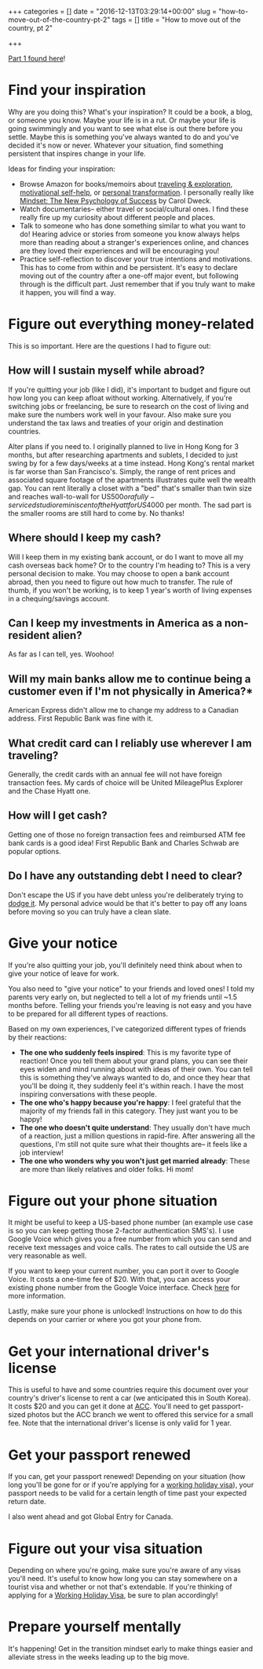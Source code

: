 +++
categories = []
date = "2016-12-13T03:29:14+00:00"
slug = "how-to-move-out-of-the-country-pt-2"
tags = []
title = "How to move out of the country, pt 2"

+++

<a href="/how-to-move-out-of-the-country-pt-1">Part 1 found here</a>!

# Find your inspiration

Why are you doing this? What's your inspiration? It could be a book, a blog, or someone you know. Maybe your life is in a rut. Or maybe your life is going swimmingly and you want to see what else is out there before you settle. Maybe this is something you've always wanted to do and you've decided it's now or never. Whatever your situation, find something persistent that inspires change in your life.

Ideas for finding your inspiration:

- Browse Amazon for books/memoirs about <a href="https://www.amazon.com/b/ref=sr_aj?node=300961&ajr=0">traveling & exploration</a>, <a href="https://www.amazon.com/s/ref=lp_4736_nr_n_17?fst=as%3Aoff&rh=n%3A283155%2Cn%3A%211000%2Cn%3A4736%2Cn%3A4744&bbn=4736&ie=UTF8&qid=1480572090&rnid=4736">motivational self-help</a>, or <a href="">personal transformation</a>. I personally really like <a href="https://www.amazon.com/Mindset-Psychology-Carol-S-Dweck-ebook/dp/B000FCKPHG/ref=sr_1_1?s=books&ie=UTF8&qid=1480572152&sr=1-1">Mindset: The New Psychology of Success</a> by Carol Dweck.
- Watch documentaries– either travel or social/cultural ones. I find these really fire up my curiosity about different people and places.
- Talk to someone who has done something similar to what you want to do! Hearing advice or stories from someone you know always helps more than reading about a stranger's experiences online, and chances are they loved their experiences and will be encouraging you!
- Practice self-reflection to discover your true intentions and motivations. This has to come from within and be persistent. It's easy to declare moving out of the country after a one-off major event, but following through is the difficult part. Just remember that if you truly want to make it happen, you will find a way.

# Figure out everything money-related

This is so important. Here are the questions I had to figure out:

## How will I sustain myself while abroad?

If you're quitting your job (like I did), it's important to budget and figure out how long you can keep afloat without working. Alternatively, if you're switching jobs or freelancing, be sure to research on the cost of living and make sure the numbers work well in your favour. Also make sure you understand the tax laws and treaties of your origin and destination countries.

Alter plans if you need to. I originally planned to live in Hong Kong for 3 months, but after researching apartments and sublets, I decided to just swing by for a few days/weeks at a time instead. Hong Kong's rental market is far worse than San Francisco's. Simply, the range of rent prices and associated square footage of the apartments illustrates quite well the wealth gap. You can rent literally a closet with a "bed" that's smaller than twin size and reaches wall-to-wall for US$500 or a fully-serviced studio reminiscent of the Hyatt for US$4000 per month. The sad part is the smaller rooms are still hard to come by. No thanks!

## Where should I keep my cash?

Will I keep them in my existing bank account, or do I want to move all my cash overseas back home? Or to the country I'm heading to? This is a very personal decision to make. You may choose to open a bank account abroad, then you need to figure out how much to transfer. The rule of thumb, if you won't be working, is to keep 1 year's worth of living expenses in a chequing/savings account.

## Can I keep my investments in America as a non-resident alien?

As far as I can tell, yes. Woohoo!

## Will my main banks allow me to continue being a customer even if I'm not physically in America?\*

American Express didn't allow me to change my address to a Canadian address. First Republic Bank was fine with it.

## What credit card can I reliably use wherever I am traveling?

Generally, the credit cards with an annual fee will not have foreign transaction fees. My cards of choice will be United MileagePlus Explorer and the Chase Hyatt one.

## How will I get cash?

Getting one of those no foreign transaction fees and reimbursed ATM fee bank cards is a good idea! First Republic Bank and Charles Schwab are popular options.

## Do I have any outstanding debt I need to clear?

Don't escape the US if you have debt unless you're deliberately trying to <a href="http://www.vice.com/read/talking-to-american-debt-dodgers-who-moved-to-europe-to-avoid-paying-off-their-student-loans-111">dodge it</a>. My personal advice would be that it's better to pay off any loans before moving so you can truly have a clean slate.

# Give your notice

If you're also quitting your job, you'll definitely need think about when to give your notice of leave for work.

You also need to "give your notice" to your friends and loved ones! I told my parents very early on, but neglected to tell a lot of my friends until ~1.5 months before. Telling your friends you're leaving is not easy and you have to be prepared for all different types of reactions.

Based on my own experiences, I've categorized different types of friends by their reactions:

- **The one who suddenly feels inspired**: This is my favorite type of reaction! Once you tell them about your grand plans, you can see their eyes widen and mind running about with ideas of their own. You can tell this is something they've always wanted to do, and once they hear that you'll be doing it, they suddenly feel it's within reach. I have the most inspiring conversations with these people.
- **The one who's happy because you're happy**: I feel grateful that the majority of my friends fall in this category. They just want you to be happy!
- **The one who doesn't quite understand**: They usually don't have much of a reaction, just a million questions in rapid-fire. After answering all the questions, I'm still not quite sure what their thoughts are– it feels like a job interview!
- **The one who wonders why you won't just get married already**: These are more than likely relatives and older folks. Hi mom!

# Figure out your phone situation

It might be useful to keep a US-based phone number (an example use case is so you can keep getting those 2-factor authentication SMS's). I use Google Voice which gives you a free number from which you can send and receive text messages and voice calls. The rates to call outside the US are very reasonable as well.

If you want to keep your current number, you can port it over to Google Voice. It costs a one-time fee of $20. With that, you can access your existing phone number from the Google Voice interface. Check <a href="https://support.google.com/voice/answer/1065667?hl=en">here</a> for more information.

Lastly, make sure your phone is unlocked! Instructions on how to do this depends on your carrier or where you got your phone from.

# Get your international driver's license

This is useful to have and some countries require this document over your country's driver's license to rent a car (we anticipated this in South Korea). It costs $20 and you can get it done at <a href="https://www.aaa.com/vacation/idpf.html">ACC</a>. You'll need to get passport-sized photos but the ACC branch we went to offered this service for a small fee. Note that the international driver's license is only valid for 1 year.

# Get your passport renewed

If you can, get your passport renewed! Depending on your situation (how long you'll be gone for or if you're applying for a <a href="working-holiday-visa">working holiday visa</a>), your passport needs to be valid for a certain length of time past your expected return date.

I also went ahead and got Global Entry for Canada.

# Figure out your visa situation

Depending on where you're going, make sure you're aware of any visas you'll need. It's useful to know how long you can stay somewhere on a tourist visa and whether or not that's extendable. If you're thinking of applying for a <a href="working-holiday-visa">Working Holiday Visa</a>, be sure to plan accordingly!

# Prepare yourself mentally

It's happening! Get in the transition mindset early to make things easier and alleviate stress in the weeks leading up to the big move.
